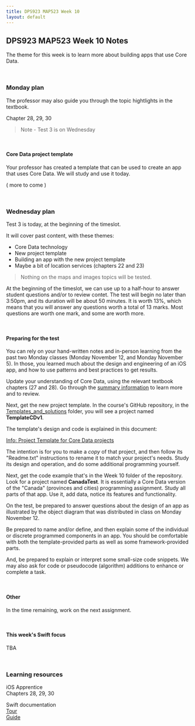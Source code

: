 ```yaml
---
title: DPS923 MAP523 Week 10
layout: default
---
```


## DPS923 MAP523 Week 10 Notes

The theme for this week is to learn more about building apps that use Core Data. 

<br>

### Monday plan

The professor may also guide you through the topic hightlights in the textbook. 

Chapter 28, 29, 30

> Note - Test 3 is on Wednesday 

<br>

#### Core Data project template

Your professor has created a template that can be used to create an app that uses Core Data. We will study and use it today.

( more to come )

<br>

### Wednesday plan

Test 3 is today, at the beginning of the timeslot.

It will cover past content, with these themes:
* Core Data technology 
* New project template
* Building an app with the new project template
* Maybe a bit of location services (chapters 22 and 23)

> Nothing on the maps and images topics will be tested.

At the beginning of the timeslot, we can use up to a half-hour to answer student questions and/or to review contet. The test will begin no later than 3:50pm, and its duration will be about 50 minutes. It is worth 13%, which means that you will answer any questions worth a total of 13 marks. Most questions are worth one mark, and some are worth more.

<br>

#### Preparing for the test 

You can rely on your hand-written notes and in-person learning from the past two Monday classes (Monday November 12, and Monday November 5). In those, you learned much about the design and engineering of an iOS app, and how to use patterns and best practices to get results. 

Update your understanding of Core Data, using the relevant textbook chapters (27 and 28). Go through the [summary information](/topics/info-core-data-intro) to learn more and to review. 

Next, get the new project template. In the course's GitHub repository, in the [Templates_and_solutions](https://github.com/dps923/fall2018/tree/master/Templates_and_solutions) folder, 
you will see a project named **TemplateCDv1**. 

The template's design and code is explained in this document:

[Info: Project Template for Core Data projects](/topics/info-project-template-core-data)

The intention is for you to make a *copy* of that project, and then follow its "Readme.txt" instructions to rename it to match your project's needs. Study its design and operation, and do some additional programming yourself. 

Next, get the code example that's in the Week 10 folder of the repository. Look for a project named **CanadaTest**. It is essentially a Core Data version of the "Canada" (provinces and cities) programming assignment. Study all parts of that app. Use it, add data, notice its features and functionality. 

On the test, be prepared to answer questions about the design of an app as illustrated by the object diagram that was distributed in class on Monday November 12. 

Be prepared to name and/or define, and then explain some of the individual or discrete programmed components in an app. You should be comfortable with both the template-provided parts as well as some framework-provided parts. 

And, be prepared to explain or interpret some small-size code snippets. We may also ask for code or pseudocode (algorithm) additions to enhance or complete a task. 

<br>

#### Other

In the time remaining, work on the next assignment.

<br>

#### This week's Swift focus

TBA

<br>

### Learning resources

iOS Apprentice  
Chapters 28, 29, 30

Swift documentation  
[Tour](https://docs.swift.org/swift-book/GuidedTour/GuidedTour.html)  
[Guide](https://docs.swift.org/swift-book/LanguageGuide/TheBasics.html)

<br>
